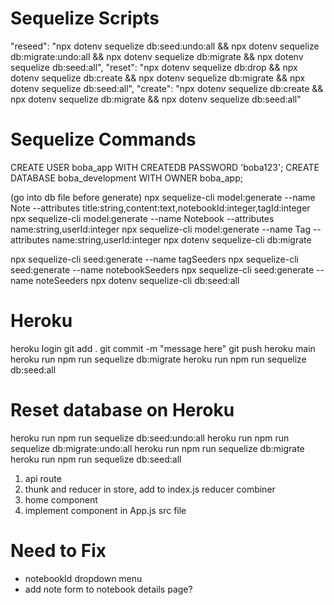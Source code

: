 # Sequelize Scripts
"reseed": "npx dotenv sequelize db:seed:undo:all && npx dotenv sequelize db:migrate:undo:all && npx dotenv sequelize db:migrate && npx dotenv sequelize db:seed:all",
"reset": "npx dotenv sequelize db:drop && npx dotenv sequelize db:create && npx dotenv sequelize db:migrate && npx dotenv sequelize db:seed:all",
"create": "npx dotenv sequelize db:create && npx dotenv sequelize db:migrate && npx dotenv sequelize db:seed:all"

# Sequelize Commands
CREATE USER boba_app WITH CREATEDB PASSWORD 'boba123';
CREATE DATABASE boba_development WITH OWNER boba_app;

(go into db file before generate)
npx sequelize-cli model:generate --name Note --attributes title:string,content:text,notebookId:integer,tagId:integer
npx sequelize-cli model:generate --name Notebook --attributes name:string,userId:integer
npx sequelize-cli model:generate --name Tag --attributes name:string,userId:integer
npx dotenv sequelize-cli db:migrate

npx sequelize-cli seed:generate --name tagSeeders
npx sequelize-cli seed:generate --name notebookSeeders
npx sequelize-cli seed:generate --name noteSeeders
npx dotenv sequelize-cli db:seed:all


# Heroku
heroku login
git add .
git commit -m "message here"
git push heroku main
heroku run npm run sequelize db:migrate
heroku run npm run sequelize db:seed:all


# Reset database on Heroku
heroku run npm run sequelize db:seed:undo:all
heroku run npm run sequelize db:migrate:undo:all
heroku run npm run sequelize db:migrate
heroku run npm run sequelize db:seed:all


1. api route
2. thunk and reducer in store, add to index.js reducer combiner
3. home component
4. implement component in App.js src file



# Need to Fix
- notebookId dropdown menu
- add note form to notebook details page?
